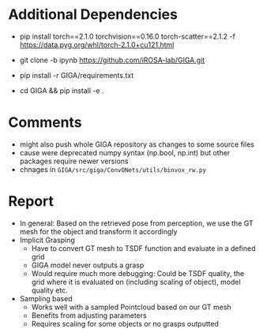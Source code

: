 # Additional Dependencies
- pip install torch==2.1.0 torchvision==0.16.0 torch-scatter==2.1.2 -f https://data.pyg.org/whl/torch-2.1.0+cu121.html

- git clone -b ipynb https://github.com/iROSA-lab/GIGA.git
- pip install -r GIGA/requirements.txt
- cd GIGA && pip install -e .

# Comments
- might also push whole GIGA repository as changes to some source files
- cause were deprecated numpy syntax (np.bool, np.int) but other packages require newer versions
- chnages in `GIGA/src/giga/ConvONets/utils/binvox_rw.py`

# Report
- In general: Based on the retrieved pose from perception, we use the GT mesh for the object and transform it accordingly
- Implicit Grasping
  - Have to convert GT mesh to TSDF function and evaluate in a defined grid
  - GIGA model never outputs a grasp
  - Would require much more debugging: Could be TSDF quality, the grid where it is evaluated on (including scaling of object), model quality etc.
- Sampling based
  - Works well with a sampled Pointcloud based on our GT mesh
  - Benefits from adjusting parameters
  - Requires scaling for some objects or no grasps outputted